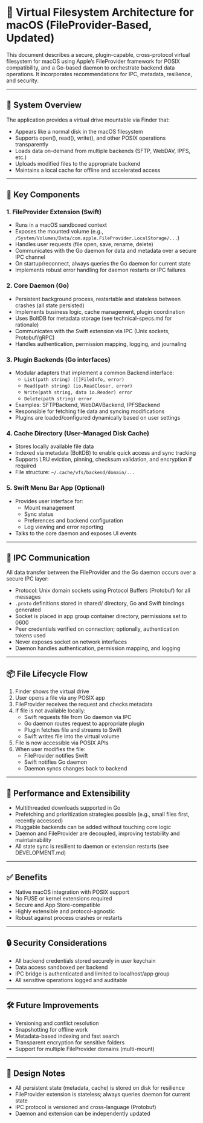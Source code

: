 # 📁 Virtual Filesystem Architecture for macOS (FileProvider-Based, Updated)

This document describes a secure, plugin-capable, cross-protocol virtual filesystem for macOS using Apple’s FileProvider framework for POSIX compatibility, and a Go-based daemon to orchestrate backend data operations. It incorporates recommendations for IPC, metadata, resilience, and security.

---

## 🧩 System Overview

The application provides a virtual drive mountable via Finder that:
- Appears like a normal disk in the macOS filesystem
- Supports open(), read(), write(), and other POSIX operations transparently
- Loads data on-demand from multiple backends (SFTP, WebDAV, IPFS, etc.)
- Uploads modified files to the appropriate backend
- Maintains a local cache for offline and accelerated access

---

## 🧠 Key Components

### 1. FileProvider Extension (Swift)
- Runs in a macOS sandboxed context
- Exposes the mounted volume (e.g., `/System/Volumes/Data/com.apple.FileProvider.LocalStorage/...`)
- Handles user requests (file open, save, rename, delete)
- Communicates with the Go daemon for data and metadata over a secure IPC channel
- On startup/reconnect, always queries the Go daemon for current state
- Implements robust error handling for daemon restarts or IPC failures

### 2. Core Daemon (Go)
- Persistent background process, restartable and stateless between crashes (all state persisted)
- Implements business logic, cache management, plugin coordination
- Uses BoltDB for metadata storage (see technical-specs.md for rationale)
- Communicates with the Swift extension via IPC (Unix sockets, Protobuf/gRPC)
- Handles authentication, permission mapping, logging, and journaling

### 3. Plugin Backends (Go interfaces)
- Modular adapters that implement a common Backend interface:
  - `List(path string) ([]FileInfo, error)`
  - `Read(path string) (io.ReadCloser, error)`
  - `Write(path string, data io.Reader) error`
  - `Delete(path string) error`
- Examples: SFTPBackend, WebDAVBackend, IPFSBackend
- Responsible for fetching file data and syncing modifications
- Plugins are loaded/configured dynamically based on user settings

### 4. Cache Directory (User-Managed Disk Cache)
- Stores locally available file data
- Indexed via metadata (BoltDB) to enable quick access and sync tracking
- Supports LRU eviction, pinning, checksum validation, and encryption if required
- File structure: `~/.cache/vfs/backend/domain/...`

### 5. Swift Menu Bar App (Optional)
- Provides user interface for:
  - Mount management
  - Sync status
  - Preferences and backend configuration
  - Log viewing and error reporting
- Talks to the core daemon and exposes UI events

---

## 🔁 IPC Communication

All data transfer between the FileProvider and the Go daemon occurs over a secure IPC layer:
- Protocol: Unix domain sockets using Protocol Buffers (Protobuf) for all messages
- `.proto` definitions stored in shared/ directory, Go and Swift bindings generated
- Socket is placed in app group container directory, permissions set to 0600
- Peer credentials verified on connection; optionally, authentication tokens used
- Never exposes socket on network interfaces
- Daemon handles authentication, permission mapping, and logging

---

## 📦 File Lifecycle Flow

1. Finder shows the virtual drive
2. User opens a file via any POSIX app
3. FileProvider receives the request and checks metadata
4. If file is not available locally:
   - Swift requests file from Go daemon via IPC
   - Go daemon routes request to appropriate plugin
   - Plugin fetches file and streams to Swift
   - Swift writes file into the virtual volume
5. File is now accessible via POSIX APIs
6. When user modifies the file:
   - FileProvider notifies Swift
   - Swift notifies Go daemon
   - Daemon syncs changes back to backend

---

## 🚀 Performance and Extensibility
- Multithreaded downloads supported in Go
- Prefetching and prioritization strategies possible (e.g., small files first, recently accessed)
- Pluggable backends can be added without touching core logic
- Daemon and FileProvider are decoupled, improving testability and maintainability
- All state sync is resilient to daemon or extension restarts (see DEVELOPMENT.md)

---

## ✅ Benefits
- Native macOS integration with POSIX support
- No FUSE or kernel extensions required
- Secure and App Store-compatible
- Highly extensible and protocol-agnostic
- Robust against process crashes or restarts

---

## 🔒 Security Considerations
- All backend credentials stored securely in user keychain
- Data access sandboxed per backend
- IPC bridge is authenticated and limited to localhost/app group
- All sensitive operations logged and auditable

---

## 🛠 Future Improvements
- Versioning and conflict resolution
- Snapshotting for offline work
- Metadata-based indexing and fast search
- Transparent encryption for sensitive folders
- Support for multiple FileProvider domains (multi-mount)

---

## 🧠 Design Notes
- All persistent state (metadata, cache) is stored on disk for resilience
- FileProvider extension is stateless; always queries daemon for current state
- IPC protocol is versioned and cross-language (Protobuf)
- Daemon and extension can be independently updated

